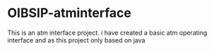 # OIBSIP-atminterface
This is an atm interface project. i have created a basic atm operating interface and as this project only based on java 
